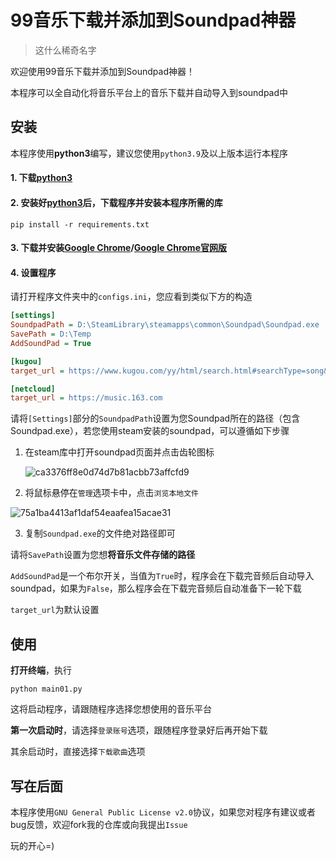 # 99音乐下载并添加到Soundpad神器

> 这什么稀奇名字

欢迎使用99音乐下载并添加到Soundpad神器！

本程序可以全自动化将音乐平台上的音乐下载并自动导入到soundpad中

## 安装

本程序使用**python3**编写，建议您使用`python3.9`及以上版本运行本程序

#### 1. 下载[python3](https://www.python.org/downloads/)

#### 2. 安装好[python3](https://www.python.org/downloads/)后，下载程序并安装本程序所需的库

~~~shell
pip install -r requirements.txt
~~~

#### 3. 下载并安装[Google Chrome](https://www.google.cn/intl/zh-CN_ALL/chrome/fallback/)/[Google Chrome官网版](https://www.google.com/intl/zh_cn/chrome/)

#### 4. 设置程序

请打开程序文件夹中的`configs.ini`，您应看到类似下方的构造

~~~ini
[settings]
SoundpadPath = D:\SteamLibrary\steamapps\common\Soundpad\Soundpad.exe
SavePath = D:\Temp
AddSoundPad = True

[kugou]
target_url = https://www.kugou.com/yy/html/search.html#searchType=song&searchKeyWord=

[netcloud]
target_url = https://music.163.com
~~~

请将`[Settings]`部分的`SoundpadPath`设置为您Soundpad所在的路径（包含Soundpad.exe），若您使用steam安装的soundpad，可以遵循如下步骤

1. 在steam库中打开soundpad页面并点击齿轮图标

   ![ca3376ff8e0d74d7b81acbb73affcfd9]((https://raw.githubusercontent.com/windows99-hue/99SoundpadAdder/refs/heads/main/images/document/ca3376ff8e0d74d7b81acbb73affcfd9.png))

2. 将鼠标悬停在`管理`选项卡中，点击`浏览本地文件`

![75a1ba4413af1daf54eaafea15acae31]((https://raw.githubusercontent.com/windows99-hue/99SoundpadAdder/refs/heads/main/images/document/75a1ba4413af1daf54eaafea15acae31.png))

3. 复制`Soundpad.exe`的文件绝对路径即可

请将`SavePath`设置为您想**将音乐文件存储的路径**

`AddSoundPad`是一个布尔开关，当值为`True`时，程序会在下载完音频后自动导入soundpad，如果为`False`，那么程序会在下载完音频后自动准备下一轮下载

`target_url`为默认设置

## 使用

**打开终端**，执行

~~~shell
python main01.py
~~~

这将启动程序，请跟随程序选择您想使用的音乐平台

**第一次启动时**，请选择`登录账号`选项，跟随程序登录好后再开始下载

其余启动时，直接选择`下载歌曲`选项

## 写在后面

本程序使用`GNU General Public License v2.0`协议，如果您对程序有建议或者bug反馈，欢迎fork我的仓库或向我提出`Issue`

玩的开心=)
